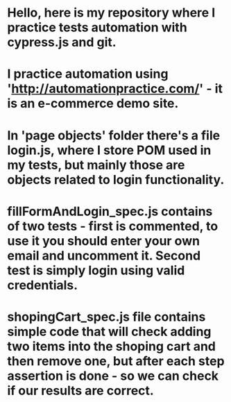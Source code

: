 # Hello, here is my repository where I practice tests automation with cypress.js and git. 
# I practice automation using 'http://automationpractice.com/' - it is an e-commerce demo site. 
# In 'page objects' folder there's a file login.js, where I store POM used in my tests, but mainly those are objects related to login functionality. 
# fillFormAndLogin_spec.js contains of two tests - first is commented, to use it you should enter your own email and uncomment it. Second test is simply login using valid credentials. 
# shopingCart_spec.js file contains simple code that will check adding two items into the shoping cart and then remove one, but after each step assertion is done - so we can check if our results are correct.